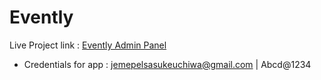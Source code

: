 # Evently

 Live Project link : [Evently Admin Panel](https://evently-admin.vercel.app/)
 - Credentials for app : jemepelsasukeuchiwa@gmail.com | Abcd@1234
